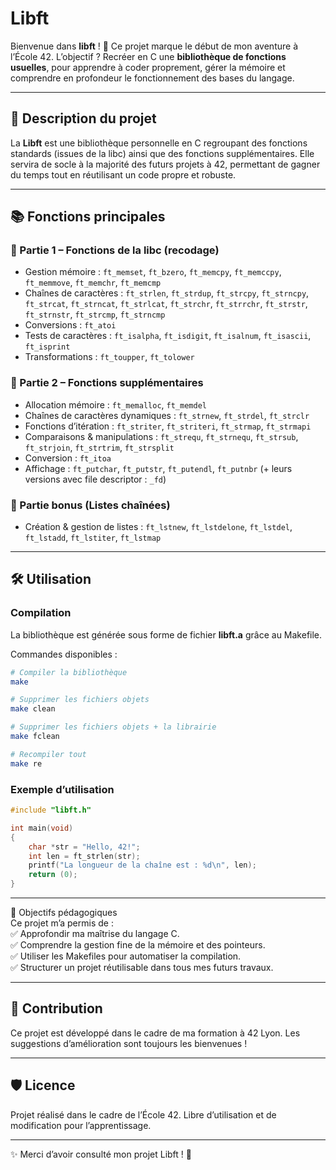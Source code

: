 # Libft

Bienvenue dans **libft** ! 🎉 Ce projet marque le début de mon aventure à l’École 42.
L’objectif ? Recréer en C une **bibliothèque de fonctions usuelles**, pour apprendre à coder proprement, gérer la mémoire et comprendre en profondeur le fonctionnement des bases du langage.

---

## 📝 Description du projet

La **Libft** est une bibliothèque personnelle en C regroupant des fonctions standards (issues de la libc) ainsi que des fonctions supplémentaires.
Elle servira de socle à la majorité des futurs projets à 42, permettant de gagner du temps tout en réutilisant un code propre et robuste.

---

## 📚 Fonctions principales

### 🔹 Partie 1 – Fonctions de la libc (recodage)

* Gestion mémoire : `ft_memset`, `ft_bzero`, `ft_memcpy`, `ft_memccpy`, `ft_memmove`, `ft_memchr`, `ft_memcmp`
* Chaînes de caractères : `ft_strlen`, `ft_strdup`, `ft_strcpy`, `ft_strncpy`, `ft_strcat`, `ft_strncat`, `ft_strlcat`, `ft_strchr`, `ft_strrchr`, `ft_strstr`, `ft_strnstr`, `ft_strcmp`, `ft_strncmp`
* Conversions : `ft_atoi`
* Tests de caractères : `ft_isalpha`, `ft_isdigit`, `ft_isalnum`, `ft_isascii`, `ft_isprint`
* Transformations : `ft_toupper`, `ft_tolower`

### 🔹 Partie 2 – Fonctions supplémentaires

* Allocation mémoire : `ft_memalloc`, `ft_memdel`
* Chaînes de caractères dynamiques : `ft_strnew`, `ft_strdel`, `ft_strclr`
* Fonctions d’itération : `ft_striter`, `ft_striteri`, `ft_strmap`, `ft_strmapi`
* Comparaisons & manipulations : `ft_strequ`, `ft_strnequ`, `ft_strsub`, `ft_strjoin`, `ft_strtrim`, `ft_strsplit`
* Conversion : `ft_itoa`
* Affichage : `ft_putchar`, `ft_putstr`, `ft_putendl`, `ft_putnbr` (+ leurs versions avec file descriptor : `_fd`)

### 🔹 Partie bonus (Listes chaînées)

* Création & gestion de listes : `ft_lstnew`, `ft_lstdelone`, `ft_lstdel`, `ft_lstadd`, `ft_lstiter`, `ft_lstmap`

---

## 🛠️ Utilisation

### Compilation

La bibliothèque est générée sous forme de fichier **libft.a** grâce au Makefile.

Commandes disponibles :

```bash
# Compiler la bibliothèque
make

# Supprimer les fichiers objets
make clean

# Supprimer les fichiers objets + la librairie
make fclean

# Recompiler tout
make re
```

### Exemple d’utilisation

```c
#include "libft.h"

int main(void)
{
    char *str = "Hello, 42!";
    int len = ft_strlen(str);
    printf("La longueur de la chaîne est : %d\n", len);
    return (0);
}
```

---

🚀 Objectifs pédagogiques  
Ce projet m’a permis de :  
✅ Approfondir ma maîtrise du langage C.  
✅ Comprendre la gestion fine de la mémoire et des pointeurs.  
✅ Utiliser les Makefiles pour automatiser la compilation.  
✅ Structurer un projet réutilisable dans tous mes futurs travaux.  

---

## 🤝 Contribution

Ce projet est développé dans le cadre de ma formation à 42 Lyon.
Les suggestions d’amélioration sont toujours les bienvenues !

---

## 🛡️ Licence

Projet réalisé dans le cadre de l’École 42.
Libre d’utilisation et de modification pour l’apprentissage.

---

✨ Merci d’avoir consulté mon projet Libft ! 🚀
